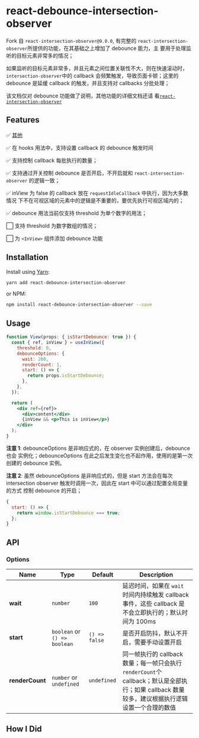 # react-debounce-intersection-observer

Fork 自 `react-intersection-observer@9.0.0`, 有完整的
`react-intersection-observer`所提供的功能，在其基础之上增加了 debounce 能力，主
要用于处理监听的目标元素非常多的情况；

如果监听的目标元素非常多，并且元素之间位置关联性不大，则在快速滚动时，
`intersection-observer`中的 callback 会频繁触发，导致页面卡顿；这里的 debounce
是延缓 callback 的触发，并且支持对 callbacks 分批处理；

该文档仅对 debounce 功能做了说明，其他功能的详细文档还请
看[`react-intersection-observer`](https://github.com/thebuilder/react-intersection-observer)

## Features

✅ [其他](https://github.com/thebuilder/react-intersection-observer)

✅ 在 hooks 用法中，支持设置 callback 的 debounce 触发时间

✅ 支持控制 callback 每批执行的数量；

✅ 支持通过开关控制 debounce 是否开启，不开启就和 `react-intersection-observer`
的逻辑一致；

✅ inView 为 false 的 callback 放在 `requestIdleCallback` 中执行，因为大多数情况
下不在可视区域的元素中的逻辑是不重要的，要优先执行可视区域内的；

✅ debounce 用法当前仅支持 threshold 为单个数字的用法；

⬜️ 支持 threshold 为数字数组的情况；

⬜️ 为 `<InView>` 组件添加 debounce 功能

## Installation

Install using [Yarn](https://yarnpkg.com):

```sh
yarn add react-debounce-intersection-observer
```

or NPM:

```sh
npm install react-debounce-intersection-observer --save
```

## Usage

```jsx
function View(props: { isStartDebounce: true }) {
  const { ref, inView } = useInView({
    threshold: 0,
    debounceOptions: {
      wait: 200,
      renderCount: 1,
      start: () => {
        return props.isStartDebounce;
      },
    },
  });

  return (
    <div ref={ref}>
      <div>content</div>
      {inView && <p>This is inView</p>}
    </div>
  );
}
```

**注意 1**: debounceOptions 是非响应式的，在 observer 实例创建后，debounce 也会
实例化；debounceOptions 在此之后发生变化也不起作用，使用的是第一次创建的
debounce 实例。

**注意 2**: 虽然 debounceOptions 是非响应式的，但是 start 方法会在每次
intersection observer 触发时调用一次，因此在 start 中可以通过配置全局变量的方式
控制 debounce 的开启；

```js
{
  start: () => {
    return window.isStartDebounce === true;
  };
}
```

## API

### Options

| Name            | Type                         | Default       | Description                                                                                                                                     |
| --------------- | ---------------------------- | ------------- | ----------------------------------------------------------------------------------------------------------------------------------------------- |
| **wait**        | `number`                     | `100`         | 延迟时间，如果在 `wait` 时间内持续触发 callback 事件，这些 callback 是不会立即执行的；默认时间为 100ms                                          |
| **start**       | `boolean` or `() => boolean` | `() => false` | 是否开启防抖，默认不开启，需要手动设置开启                                                                                                      |
| **renderCount** | `number` or `undefined`      | `undefined`   | 同一帧执行的 callback 数量；每一帧只会执行 `renderCount`个 callback；默认是全部执行；如果 callback 数量较多，建议根据执行逻辑设置一个合理的数值 |

## How I Did
